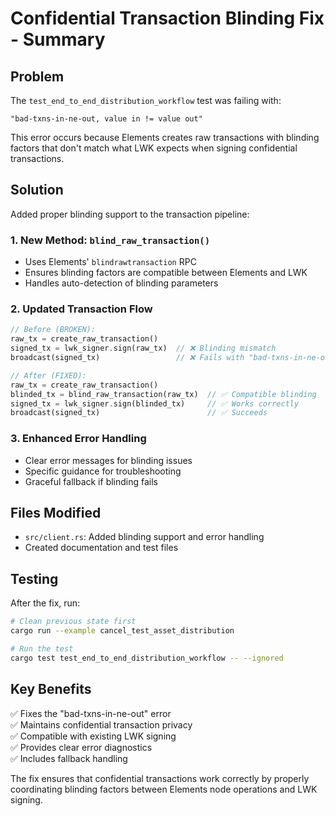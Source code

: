 # Confidential Transaction Blinding Fix - Summary

## Problem
The `test_end_to_end_distribution_workflow` test was failing with:
```
"bad-txns-in-ne-out, value in != value out"
```

This error occurs because Elements creates raw transactions with blinding factors that don't match what LWK expects when signing confidential transactions.

## Solution
Added proper blinding support to the transaction pipeline:

### 1. New Method: `blind_raw_transaction()`
- Uses Elements' `blindrawtransaction` RPC
- Ensures blinding factors are compatible between Elements and LWK
- Handles auto-detection of blinding parameters

### 2. Updated Transaction Flow
```rust
// Before (BROKEN):
raw_tx = create_raw_transaction()
signed_tx = lwk_signer.sign(raw_tx)  // ❌ Blinding mismatch
broadcast(signed_tx)                 // ❌ Fails with "bad-txns-in-ne-out"

// After (FIXED):
raw_tx = create_raw_transaction()
blinded_tx = blind_raw_transaction(raw_tx)  // ✅ Compatible blinding
signed_tx = lwk_signer.sign(blinded_tx)     // ✅ Works correctly
broadcast(signed_tx)                        // ✅ Succeeds
```

### 3. Enhanced Error Handling
- Clear error messages for blinding issues
- Specific guidance for troubleshooting
- Graceful fallback if blinding fails

## Files Modified
- `src/client.rs`: Added blinding support and error handling
- Created documentation and test files

## Testing
After the fix, run:
```bash
# Clean previous state first
cargo run --example cancel_test_asset_distribution

# Run the test
cargo test test_end_to_end_distribution_workflow -- --ignored
```

## Key Benefits
✅ Fixes the "bad-txns-in-ne-out" error  
✅ Maintains confidential transaction privacy  
✅ Compatible with existing LWK signing  
✅ Provides clear error diagnostics  
✅ Includes fallback handling  

The fix ensures that confidential transactions work correctly by properly coordinating blinding factors between Elements node operations and LWK signing.